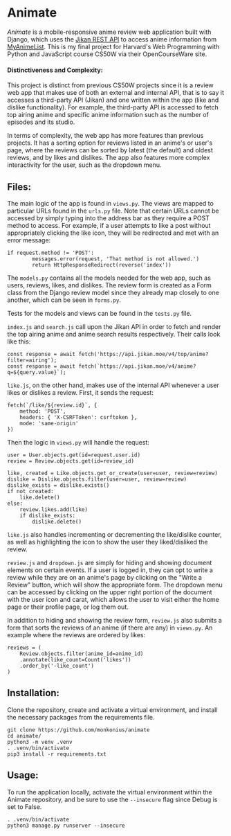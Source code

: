 # Animate

*Animate* is a mobile-responsive anime review web application built with Django, which uses the [Jikan REST API](https://docs.api.jikan.moe/) to access anime information from [MyAnimeList](https://myanimelist.net/). This is my final project for Harvard's Web Programming with Python and JavaScript course CS50W via their OpenCourseWare site.

#### Distinctiveness and Complexity:
This project is distinct from previous CS50W projects since it is a review web app that makes use of both an external and internal API, that is to say it accesses a third-party API (Jikan) and one written within the app (like and dislike functionality). For example, the third-party API is accessed to fetch top airing anime and specific anime information such as the number of episodes and its studio. 

In terms of complexity, the web app has more features than previous projects. It has a sorting option for reviews listed in an anime's or user's page, where the reviews can be sorted by latest (the default) and oldest reviews, and by likes and dislikes. The app also features more complex interactivity for the user, such as the dropdown menu.

## Files:
The main logic of the app is found in `views.py`. The views are mapped to particular URLs found in the `urls.py` file. Note that certain URLs cannot be accessed by simply typing into the address bar as they require a POST method to access. For example, if a user attempts to like a post without appropriately clicking the like icon, they will be redirected and met with an error message:
```
if request.method != 'POST':
        messages.error(request, 'That method is not allowed.')
        return HttpResponseRedirect(reverse('index'))
```

The `models.py` contains all the models needed for the web app, such as users, reviews, likes, and dislikes. The review form is created as a Form class from the Django review model since they already map closely to one another, which can be seen in `forms.py`.

Tests for the models and views can be found in the `tests.py` file.

`index.js` and `search.js` call upon the Jikan API in order to fetch and render the top airing anime and anime search results respectively. Their calls look like this:
```
const response = await fetch('https://api.jikan.moe/v4/top/anime?filter=airing');
const response = await fetch(`https://api.jikan.moe/v4/anime?q=${query.value}`);
```

`like.js`, on the other hand, makes use of the internal API whenever a user likes or dislikes a review. First, it sends the request:
```
fetch(`/like/${review.id}`, {
    method: 'POST',
    headers: { 'X-CSRFToken': csrftoken },
    mode: 'same-origin'
})
```
Then the logic in `views.py` will handle the request:
```
user = User.objects.get(id=request.user.id)
review = Review.objects.get(id=review_id)

like, created = Like.objects.get_or_create(user=user, review=review)
dislike = Dislike.objects.filter(user=user, review=review)
dislike_exists = dislike.exists()
if not created:
    like.delete()
else:
    review.likes.add(like)
    if dislike_exists:
        dislike.delete()
```
`like.js` also handles incrementing or decrementing the like/dislike counter, as well as highlighting the icon to show the user they liked/disliked the review.

`review.js` and `dropdown.js` are simply for hiding and showing document elements on certain events. If a user is logged in, they can opt to write a review while they are on an anime's page by clicking on the "Write a Review" button, which will show the appropriate form. The dropdown menu can be accessed by clicking on the upper right portion of the document with the user icon and carat, which allows the user to visit either the home page or their profile page, or log them out.

In addition to hiding and showing the review form, `review.js` also submits a form that sorts the reviews of an anime (if there are any) in `views.py`. An example where the reviews are ordered by likes:
```
reviews = (
    Review.objects.filter(anime_id=anime_id)
    .annotate(like_count=Count('likes'))
    .order_by('-like_count')
)
```

## Installation:
Clone the repository, create and activate a virtual environment, and install the necessary packages from the requirements file.
```
git clone https://github.com/monkonius/animate
cd animate/
python3 -m venv .venv
. .venv/bin/activate
pip3 install -r requirements.txt
```

## Usage:
To run the application locally, activate the virtual environment within the Animate repository, and be sure to use the `--insecure` flag since Debug is set to False.
```
. .venv/bin/activate
python3 manage.py runserver --insecure
```